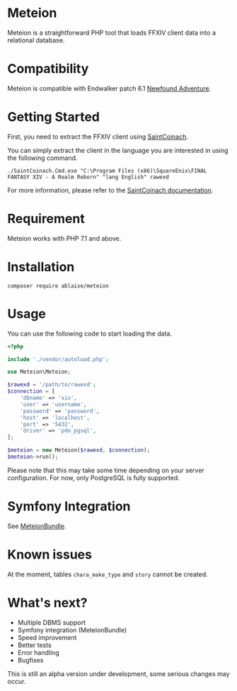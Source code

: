 Meteion
=======

Meteion is a straightforward PHP tool that loads FFXIV client data into a relational database.

# Compatibility

Meteion is compatible with Endwalker patch 6.1 [Newfound Adventure](https://na.finalfantasyxiv.com/endwalker/patch_6_1/).

# Getting Started

First, you need to extract the FFXIV client using [SaintCoinach](https://github.com/xivapi/SaintCoinach).

You can simply extract the client in the language you are interested in using the following command.

```shell
./SaintCoinach.Cmd.exe "C:\Program Files (x86)\SquareEnix\FINAL FANTASY XIV - A Realm Reborn" "lang English" rawexd
```

For more information, please refer to the [SaintCoinach documentation](https://github.com/xivapi/SaintCoinach#state-of-documentation).

# Requirement

Meteion works with PHP 7.1 and above.

# Installation

```shell
composer require ablaise/meteion
```

# Usage

You can use the following code to start loading the data.

```php
<?php

include './vendor/autoload.php';

use Meteion\Meteion;

$rawexd = '/path/to/rawexd';
$connection = [
	'dbname' => 'xiv',
	'user' => 'username',
	'password' => 'password',
	'host' => 'localhost',
	'port' => '5432',
	'driver' => 'pdo_pgsql',
];

$meteion = new Meteion($rawexd, $connection);
$meteion->run();
```

Please note that this may take some time depending on your server configuration. For now, only PostgreSQL is fully supported.

# Symfony Integration

See [MeteionBundle](https://github.com/ablaise/meteion-bundle).

# Known issues

At the moment, tables `chara_make_type` and `story` cannot be created.

# What's next?

* Multiple DBMS support
* Symfony integration (MeteionBundle)
* Speed improvement
* Better tests
* Error handling
* Bugfixes

This is still an alpha version under development, some serious changes may occur.
